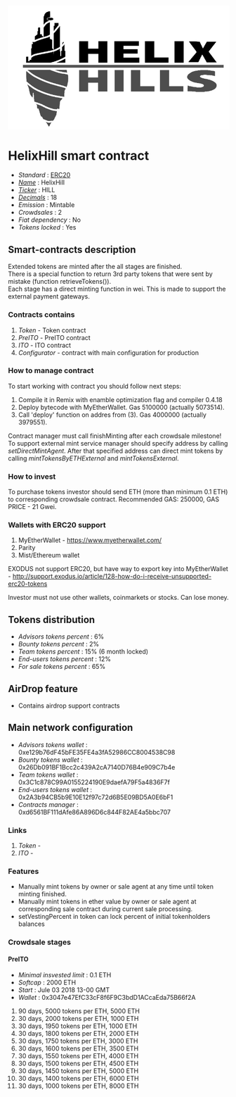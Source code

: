 ![HelixHill](logo.png "HelixHill")

# HelixHill smart contract

* _Standard_                                                                            : [ERC20](https://github.com/ethereum/EIPs/blob/master/EIPS/eip-20.md)
* _[Name](https://github.com/ethereum/EIPs/blob/master/EIPS/eip-20.md#name)_            : HelixHill
* _[Ticker](https://github.com/ethereum/EIPs/blob/master/EIPS/eip-20.md#symbol)_        : HILL
* _[Decimals](https://github.com/ethereum/EIPs/blob/master/EIPS/eip-20.md#decimals)_    : 18
* _Emission_                                                                            : Mintable
* _Crowdsales_                                                                          : 2
* _Fiat dependency_                                                                     : No
* _Tokens locked_                                                                       : Yes

## Smart-contracts description

Extended tokens are minted after the all stages are finished.  
There is a special function to return 3rd party tokens that were sent by mistake (function retrieveTokens()).  
Each stage has a direct minting function in wei. This is made to support the external payment gateways.

### Contracts contains
1. _Token_ - Token contract
2. _PreITO_ - PreITO contract
3. _ITO_ - ITO contract
4. _Configurator_ - contract with main configuration for production

### How to manage contract
To start working with contract you should follow next steps:
1. Compile it in Remix with enamble optimization flag and compiler 0.4.18
2. Deploy bytecode with MyEtherWallet. Gas 5100000 (actually 5073514).
3. Call 'deploy' function on addres from (3). Gas 4000000 (actually 3979551). 

Contract manager must call finishMinting after each crowdsale milestone!
To support external mint service manager should specify address by calling _setDirectMintAgent_. After that specified address can direct mint tokens by calling _mintTokensByETHExternal_ and _mintTokensExternal_.

### How to invest
To purchase tokens investor should send ETH (more than minimum 0.1 ETH) to corresponding crowdsale contract.
Recommended GAS: 250000, GAS PRICE - 21 Gwei.

### Wallets with ERC20 support
1. MyEtherWallet - https://www.myetherwallet.com/
2. Parity 
3. Mist/Ethereum wallet

EXODUS not support ERC20, but have way to export key into MyEtherWallet - http://support.exodus.io/article/128-how-do-i-receive-unsupported-erc20-tokens

Investor must not use other wallets, coinmarkets or stocks. Can lose money.

## Tokens distribution

* _Advisors tokens percent_     :  6%
* _Bounty tokens percent_       :  2%
* _Team tokens percent_         : 15% (6 month locked)
* _End-users tokens percent_    : 12%
* _For sale tokens percent_     : 65%

## AirDrop feature
* Contains airdrop support contracts

## Main network configuration

* _Advisors tokens wallet_      : 0xe129b76dF45bFE35FE4a3fA52986CC8004538C98
* _Bounty tokens wallet_        : 0x26Db091BF1Bcc2c439A2cA7140D76B4e909C7b4e
* _Team tokens wallet_          : 0x3C1c878C99A0155224190E9daefA79F5a4836F7f
* _End-users tokens wallet_     : 0x2A3b94CB5b9E10E12f97c72d6B5E09BD5A0E6bF1
* _Contracts manager_           : 0xd6561BF111dAfe86A896D6c844F82AE4a5bbc707

### Links
1. _Token_ - 
2. _ITO_ -

### Features
* Manually mint tokens by owner or sale agent at any time until token minting finished. 
* Manually mint tokens in ether value by owner or sale agent at corresponding sale contract during current sale processing.  
* setVestingPercent in token can lock percent of initial tokenholders balances

### Crowdsale stages

#### PreITO
* _Minimal insvested limit_     : 0.1 ETH
* _Softcap_                     : 2000 ETH
* _Start_                       : Jule 03 2018 13-00 GMT
* _Wallet_                      : 0x3047e47EfC33cF8f6F9C3bdD1ACcaEda75B66f2A

1. 90 days, 5000 tokens per ETH, 5000 ETH
2. 30 days, 2000 tokens per ETH, 1000 ETH
3. 30 days, 1950 tokens per ETH, 1000 ETH
4. 30 days, 1800 tokens per ETH, 2000 ETH
5. 30 days, 1750 tokens per ETH, 3000 ETH
6. 30 days, 1600 tokens per ETH, 3500 ETH
7. 30 days, 1550 tokens per ETH, 4000 ETH
8. 30 days, 1500 tokens per ETH, 4500 ETH
9. 30 days, 1450 tokens per ETH, 5000 ETH
10. 30 days, 1400 tokens per ETH, 6000 ETH
11. 30 days, 1000 tokens per ETH, 8000 ETH

